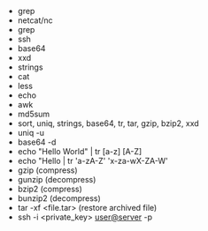 * grep
* netcat/nc
* grep
* ssh
* base64
* xxd
* strings
* cat
* less
* echo
* awk
* md5sum
* sort, uniq, strings, base64, tr, tar, gzip, bzip2, xxd
* uniq -u
* base64 -d
* echo "Hello World" | tr [a-z] [A-Z]
* echo "Hello | tr 'a-zA-Z' 'x-za-wX-ZA-W'
* gzip (compress)
* gunzip (decompress)
* bzip2 (compress)
* bunzip2 (decompress)
* tar -xf <file.tar> (restore archived file)
* ssh -i <private_key> <user@server> -p <port>
